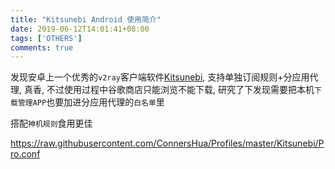 ```yaml
---
title: "Kitsunebi Android 使用简介"
date: 2019-06-12T14:01:41+08:00
tags: ['OTHERS']
comments: true
---
```


发现安卓上一个优秀的`v2ray`客户端软件[Kitsunebi](https://withdewhua.space/2019/04/12/kitsunebi-android/), 支持单独订阅规则+分应用代理, 真香, 不过使用过程中谷歌商店只能浏览不能下载, 研究了下发现需要把本机`下载管理APP`也要加进分应用代理的`白名单`里

搭配`神机规则`食用更佳

https://raw.githubusercontent.com/ConnersHua/Profiles/master/Kitsunebi/Pro.conf

